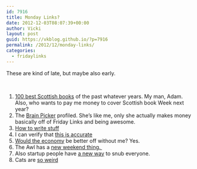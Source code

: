 ```yaml
---
id: 7916
title: Monday Links?
date: 2012-12-03T08:07:39+00:00
author: Vicki
layout: post
guid: https://vkblog.github.io/?p=7916
permalink: /2012/12/monday-links/
categories:
  - fridaylinks
---
```

These are kind of late, but maybe also early.



&nbsp;

  1. <a href="http://www.scottishbooktrust.com/node/106163" target="_blank">100 best Scottish books</a> of the past whatever years. My man, Adam. Also, who wants to pay me money to cover Scottish book Week next year?
  2. The <a href="http://www.nytimes.com/2012/12/02/fashion/maria-popova-has-some-big-ideas.html?pagewanted=2&src=dayp" target="_blank">Brain Picker</a> profiled. She&#8217;s like me, only she actually makes money basically off of Friday Links and being awesome.
  3. <a href="http://opinionator.blogs.nytimes.com/2012/12/01/the-art-of-being-still/" target="_blank">How to write stuff</a>
  4. I can verify that <a href="http://www.washingtonpost.com/blogs/worldviews/wp/2012/11/28/a-color-coded-map-of-the-worlds-most-and-least-emotional-countries/?tid=pm_pop" target="_blank">this is accurate</a>
  5. <a href="http://www.economist.com/debate/days/view/900" target="_blank">Would the economy</a> be better off without me? Yes.
  6. The Awl has a <a href="https://itunes.apple.com/us/app/the-awl-weekend-companion/id557635306?mt=8" target="_blank">new weekend thing. </a>
  7. Also startup people have <a href="https://medium.com/about/df8eac9f4a5e" target="_blank">a new way</a> to snub everyone.
  8. Cats are <a href="http://www.buzzfeed.com/maggotsic/garfield-kitty-loves-vacuum-cleaner-89mq" target="_blank">so weird</a>